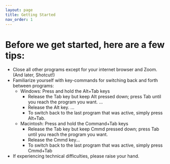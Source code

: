 ```yaml
---
layout: page
title: Getting Started
nav_order: 1
---
```

# Before we get started, here are a few tips:
+ Close all other programs except for your internet browser and Zoom. (And later, Shotcut!)
+ Familiarize yourself with key-commands for switching back and forth between programs:
  + Windows: Press and hold the Alt+Tab keys
    + Release the Tab key but keep Alt pressed down; press Tab until you reach the program you want. ...
    + Release the Alt key. ...
    + To switch back to the last program that was active, simply press Alt+Tab.
  + Macintosh: Press and hold the Command+Tab keys
    + Release the Tab key but keep Cmmd pressed down; press Tab until you reach the program you want.
    + Release the Cmmd key...
    + To switch back to the last program that was active, simply press Cmmd+Tab
+ If experiencing technical difficulties, please raise your hand.
